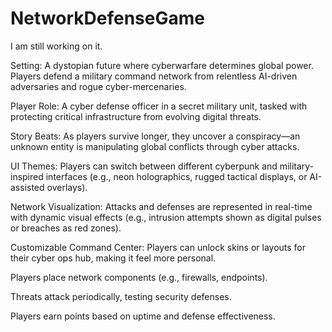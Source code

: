 # NetworkDefenseGame

I am still working on it. 

Setting: A dystopian future where cyberwarfare determines global power. Players defend a military command network from relentless AI-driven adversaries and rogue cyber-mercenaries.

Player Role: A cyber defense officer in a secret military unit, tasked with protecting critical infrastructure from evolving digital threats.

Story Beats: As players survive longer, they uncover a conspiracy—an unknown entity is manipulating global conflicts through cyber attacks.

UI Themes: Players can switch between different cyberpunk and military-inspired interfaces (e.g., neon holographics, rugged tactical displays, or AI-assisted overlays).

Network Visualization: Attacks and defenses are represented in real-time with dynamic visual effects (e.g., intrusion attempts shown as digital pulses or breaches as red zones).

Customizable Command Center: Players can unlock skins or layouts for their cyber ops hub, making it feel more personal.

Players place network components (e.g., firewalls, endpoints).

Threats attack periodically, testing security defenses.

Players earn points based on uptime and defense effectiveness.

